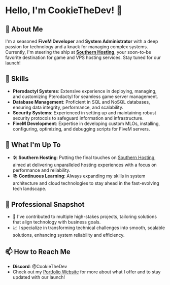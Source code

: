 # Hello, I'm CookieTheDev! 👋

## 🚀 About Me
I'm a seasoned **FiveM Developer** and **System Administrator** with a deep passion for technology and a knack for managing complex systems. Currently, I'm steering the ship at **[Southern Hosting](https://southern.host)**, your soon-to-be favorite destination for game and VPS hosting services. Stay tuned for our launch!

## 🔧 Skills
- **Pterodactyl Systems**: Extensive experience in deploying, managing, and customizing Pterodactyl for seamless game server management.
- **Database Management**: Proficient in SQL and NoSQL databases, ensuring data integrity, performance, and scalability.
- **Security Systems**: Experienced in setting up and maintaining robust security protocols to safeguard information and infrastructure.
- **FiveM Development**: Expertise in developing custom MLOs, installing, configuring, optimizing, and debugging scripts for FiveM servers.

## 🌟 What I'm Up To
- 🛠️ **Southern Hosting**: Putting the final touches on [Southern Hosting](https://southern.host), aimed at delivering unparalleled hosting experiences with a focus on performance and reliability.
- 📚 **Continuous Learning**: Always expanding my skills in system architecture and cloud technologies to stay ahead in the fast-evolving tech landscape.

## 💼 Professional Snapshot
- 🏢 I've contributed to multiple high-stakes projects, tailoring solutions that align technology with business goals.
- 📈 I specialize in transforming technical challenges into smooth, scalable solutions, enhancing system reliability and efficiency.

## 📫 How to Reach Me
- **Discord**: @CookieTheDev
- Check out my [Portfolio Website](https://southern.host) for more about what I offer and to stay updated with our launch!
